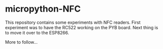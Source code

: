 # micropython-NFC

This repository contains some experiments with NFC readers. First experiment was to have the RC522 working on the PYB board. Next thing is to move it over to the ESP8266.

More to follow...

